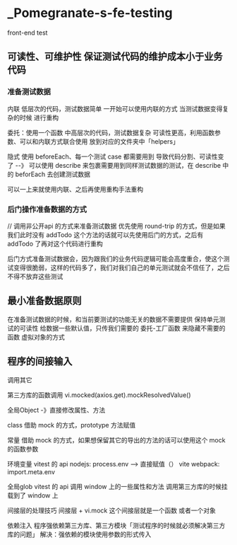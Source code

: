 # _Pomegranate-s-fe-testing
front-end test

## 可读性、可维护性 保证测试代码的维护成本小于业务代码

### 准备测试数据

内联
低层次的代码，测试数据简单
一开始可以使用内联的方式
当测试数据变得复杂的时候 进行重构

委托：使用一个函数
中高层次的代码，测试数据复杂
可读性更高，利用函数参数、可以和内联方式联合使用
放到对应的文件夹中「helpers」

隐式
使用 beforeEach、每一个测试 case 都需要用到
导致代码分割、可读性变了 --》 可以使用 describe 来包裹需要用到同样测试数据的测试，在 describe 中的 beforEach 去创建测试数据

可以一上来就使用内联、之后再使用重构手法重构

### 后门操作准备数据的方式
// 调用非公开api 的方式来准备测试数据
优先使用 round-trip 的方式，但是如果我们此时没有 addTodo 这个方法的话就可以先使用后门的方式，之后有 addTodo 了再对这个代码进行重构

后门方式准备测试数据会，因为跟我们的业务代码逻辑可能会高度重合，使这个测试变得很脆弱，这样的代码多了，我们对我们自己的单元测试就会不信任了，之后不得不放弃这些测试

## 最小准备数据原则
在准备测试数据的时候，和当前要测试的功能无关的数据不需要提供
保持单元测试的可读性
给数据一些默认值，只传我们需要的
委托-工厂函数 来隐藏不需要的函数
虚拟对象的方式

## 程序的间接输入
调用其它

第三方库的函数调用 vi.mocked(axios.get).mockResolvedValue()

全局Object -》直接修改属性、方法

class 借助 mock 的方式，prototype 方法赋值

常量 借助 mock 的方式，如果想保留其它的导出的方法的话可以使用这个 mock 的函数参数

环境变量 vitest 的 api
nodejs: process.env --> 直接赋值（）
vite webpack: import.meta.env

全局glob vitest 的 api
调用 window 上的一些属性和方法
调用第三方库的时候挂载到了 window 上

间接层的处理技巧 间接层 + vi.mock
这个间接层就是一个函数 或者一个对象

依赖注入
程序强依赖第三方库、第三方模块「测试程序的时候就必须解决第三方库的问题」
解决：强依赖的模块使用参数的形式传入
